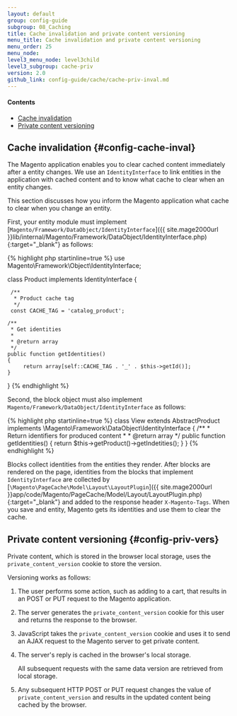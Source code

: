 ```yaml
---
layout: default
group: config-guide
subgroup: 08_Caching
title: Cache invalidation and private content versioning
menu_title: Cache invalidation and private content versioning
menu_order: 25
menu_node: 
level3_menu_node: level3child
level3_subgroup: cache-priv
version: 2.0
github_link: config-guide/cache/cache-priv-inval.md
---
```


#### Contents
*   [Cache invalidation](#config-cache-inval)
*   [Private content versioning](#config-priv-vers)

## Cache invalidation {#config-cache-inval}
The Magento application enables you to clear cached content immediately after a entity changes. We use an `IdentityInterface` to link entities in the application with cached content and to know what cache to clear when an entity changes.

This section discusses how you inform the Magento application what cache to clear when you change an entity.

First, your entity module must implement [`Magento/Framework/DataObject/IdentityInterface`]({{ site.mage2000url }}lib/internal/Magento/Framework/DataObject/IdentityInterface.php){:target="_blank"} as follows:

{% highlight php startinline=true %}
use Magento\Framework\Object\IdentityInterface;
 
class Product implements IdentityInterface
{
 
     /**
      * Product cache tag
      */
     const CACHE_TAG = 'catalog_product';
 
    /**
     * Get identities
     *
     * @return array
     */
    public function getIdentities()
    {
         return array[self::CACHE_TAG . '_' . $this->getId()];
    }
}
{% endhighlight %}

Second, the block object must also implement `Magento/Framework/DataObject/IdentityInterface` as follows:

{% highlight php startinline=true %}
class View extends AbstractProduct implements \Magento\Framework\DataObject\IdentityInterface
{
    /**
     * Return identifiers for produced content
     *
     * @return array
     */
    public function getIdentities()
    {
        return $this->getProduct()->getIndetities();
    }
}
{% endhighlight %}


Blocks collect identities from the entities they render. After blocks are rendered on the page, identities from the blocks that implement `IdentityInterface` are collected by [`\Magento\PageCache\Model\Layout\LayoutPlugin`]({{ site.mage2000url }}app/code/Magento/PageCache/Model/Layout/LayoutPlugin.php){:target="_blank"} and added to the response header `X-Magento-Tags`. 
When you save and entity, Magento gets its identities and use them to clear the cache.

## Private content versioning {#config-priv-vers}
Private content, which is stored in the browser local storage, uses the `private_content_version` cookie to store the version.

Versioning works as follows:

1.  The user performs some action, such as adding to a cart, that results in an POST or PUT request to the Magento application.
2.  The server generates the `private_content_version` cookie for this user and returns the response to the browser.
3.  JavaScript takes the `private_content_version` cookie and uses it to send an AJAX request to the Magento server to get private content.
4.  The server's reply is cached in the browser's local storage. 

    All subsequent requests with the same data version are retrieved from local storage.
5.  Any subsequent HTTP POST or PUT request changes the value of `private_content_version` and results in the updated content being cached by the browser.